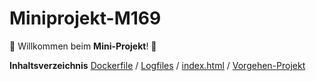 # Miniprojekt-M169

🚀 Willkommen beim **Mini-Projekt**! 🎉

**Inhaltsverzeichnis**
[Dockerfile](Dockerfile) /
[Logfiles](Logfiles) /
[index.html](index.html) /
[Vorgehen-Projekt](Vorgehen-Projekt.md)
